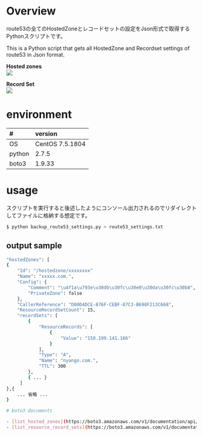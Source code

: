 # Overview

route53の全てのHostedZoneとレコードセットの設定をJson形式で取得するPythonスクリプトです。

This is a Python script that gets all HostedZone and Recordset settings of route53 in Json format.

**Hosted zones**  
![](https://i.gyazo.com/ffcb87fda027a861ee258cd0ad252465.png)

**Record Set**  
![](https://i.gyazo.com/6de6b19f9f3fb4e601101a52e51f1843.png)

# environment

| # | version |
|:--|:--|
| OS   | CentOS 7.5.1804  |
| python  | 2.7.5  |
| boto3  | 1.9.33  |

# usage

スクリプトを実行すると後述したようにコンソール出力されるのでリダイレクトしてファイルに格納する想定です。

```bash
$ python backup_route53_settings.py > route53_settings.txt
```

## output sample

```bash
"hostedZones": [
{
    "Id": "/hostedzone/xxxxxxxx"
    "Name": "xxxxx.com.",
    "Config": {
        "Comment": "\u4f1a\u793e\u30db\u30fc\u30e0\u30da\u30fc\u30b8",
        "PrivateZone": false
    },
    "CallerReference": "D00D4DCE-876F-CEBF-87C3-B698F213C668",
    "ResourceRecordSetCount": 15,
    "recordSets": [
        {
            "ResourceRecords": [
                {
                    "Value": "158.199.141.166"
                }
            ],
            "Type": "A",
            "Name": "nyango.com.",
            "TTL": 300
        },
        { ... }
     ]
},{
    ... 省略 ...
}

# boto3 documents

- [list_hosted_zones](https://boto3.amazonaws.com/v1/documentation/api/latest/reference/services/route53.html#Route53.Client.list_hosted_zones)
- [list_resource_record_sets](https://boto3.amazonaws.com/v1/documentation/api/latest/reference/services/route53.html#Route53.Client.list_resource_record_sets)
